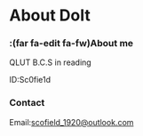 # About DoIt


### :(far fa-edit fa-fw)About me

QLUT B.C.S in reading

ID:Sc0fie1d



### Contact

Email:scofield_1920@outlook.com

